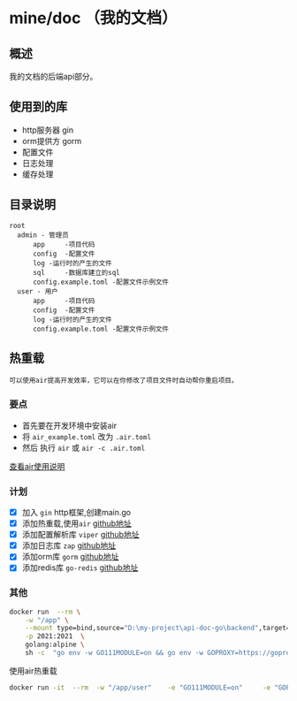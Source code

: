 # mine/doc （我的文档）

## 概述
我的文档的后端api部分。

## 使用到的库

- http服务器 gin
- orm提供方 gorm
- 配置文件
- 日志处理
- 缓存处理

## 目录说明

```
root
  admin - 管理员
      app     -项目代码
      config  -配置文件
      log -运行时的产生的文件
      sql     -数据库建立的sql
      config.example.toml -配置文件示例文件
  user - 用户
      app     -项目代码
      config  -配置文件
      log -运行时的产生的文件
      config.example.toml -配置文件示例文件
```

## 热重载

`可以使用air提高开发效率，它可以在你修改了项目文件时自动帮你重启项目。` 

### 要点
 - 首先要在开发环境中安装air
 - 将 `air_example.toml` 改为 `.air.toml`
 - 然后 执行  `air`  或 `air -c .air.toml`

[查看air使用说明](https://github.com/cosmtrek/air)

### 计划
  - [x] 加入 `gin` http框架,创建main.go
  - [x] 添加热重载,使用`air` [github地址](https://github.com/cosmtrek/air)
  - [x] 添加配置解析库 `viper` [github地址](https://github.com/spf13/viper) 
  - [x] 添加日志库 `zap` [github地址](https://github.com/uber-go/zap)
  - [x] 添加orm库 `gorm` [github地址](https://github.com/go-gorm/gorm) 
  - [x] 添加redis库 `go-redis` [github地址](https://github.com/go-redis/redis)

### 其他
```sh
docker run  --rm \
    -w "/app" \
    --mount type=bind,source="D:\my-project\api-doc-go\backend",target=/app  \
    -p 2021:2021  \
    golang:alpine \
    sh -c  "go env -w GO111MODULE=on && go env -w GOPROXY=https://goproxy.cn,direct && cd /app/user && go run main.go"
```

使用air热重载

```sh
docker run -it  --rm  -w "/app/user"    -e "GO111MODULE=on"     -e "GOPROXY=https://goproxy.cn,direct"     --mount type=bind,source="D:\my-project\api-doc-go\backend",target=/app      -p 2021:2021       cosmtrek/air     -c /app/user/.air.toml
```

